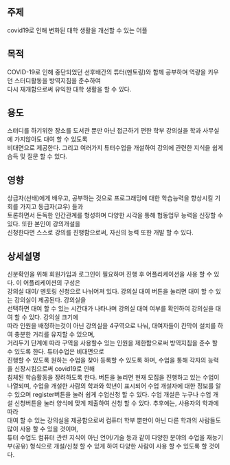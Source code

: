 ## 주제  
covid19로 인해 변화된 대학 생활을 개선할 수 있는 어플

## 목적  
COVID-19로 인해 중단되었던 선후배간의 튜터(멘토링)와 함께 공부하며 역량을 키우던 스터디활동을 방역지침을 준수하여  
다시 재개함으로써 유익한 대학 생활을 할 수 있다.  

## 용도  
스터디를 하기위한 장소를 도서관 뿐만 아닌 접근하기 편한 학부 강의실을 학과 사무실에 가지않아도 대여 할 수 있도록  
비대면으로 제공한다. 그리고 여러가지 튜터수업을 개설하여 강의에 관련한 지식을 쉽게 습득 및 질문 할 수 있다. 



## 영향  
상급자(선배)에게 배우고, 공부하는 것으로 프로그래밍에 대한 학습능력을 향상시킬 기회를 가지고 동급자(교우) 들과  
토론하면서 돈독한 인간관계를 형성하며 다양한 시각을 통해 협동업무 능력을 신장할 수 있다. 또한 본인이 강의개설을  
신청한다면 스스로 강의를 진행함으로써, 자신의 능력 또한 개발 할 수 있다.  

## 상세설명  
신분확인을 위해 회원가입과 로그인이 필요하며 진행 후 어플리케이션을 사용 할 수 있다.  이 어플리케이션의 구성은   
강의실 대여/ 멘토링 신청으로 나뉘어져 있다. 강의실 대여 버튼을 눌리면 대여 할 수 있는 강의실이 제공된다. 강의실을  
선택하면 대여 할 수 있는 시간대가 나타나며 강의실 대여 여부를 확인하여 강의실을 대여 할 수 있다. 강의실 크기에  
따라 인원을 배정하는것이 아닌 강의실을 4구역으로 나눠, 대여자들이 칸막이 설치를 하여 충분한 거리를 유지할 수 있으며,  
거리두기 단계에 따라 구역을 사용할수 있는 인원을 제한함으로써 방역지침을 준수 할 수 있도록 한다. 튜터수업은 비대면으로  
진행할 수 있도록 원하는 수업을 찾아 등록할 수 있도록 하며, 수업을 통해 각자의 능력을 신장시킴으로써 covid19로 인해  
침체된 학습활동을 장려하도록 한다. 버튼을 눌리면 현재 모집을 진행하고 있는 수업이 나열되며, 
수업을 개설한 사람의 학과와 학년이 표시되어 수업 개설자에 대한 정보를 알 수 있으며 register버튼을 눌러 쉽게 수업신청 할 수 있다.
수업 개설은 누구나 수업 개설 신청버튼을 눌러 양식에 맞게 제출하여 신청 할 수 있다. 추후에는, 사용자의 학과에 따라  
대여 할 수 있는 강의실을 제공함으로써 컴퓨터 학부 뿐만이 아닌 다른 학과의 사람들도 많이 사용 할 수 있을 것이며,  
튜터 수업도 컴퓨터 관련 지식이 아닌 언어/기술 등과 같이 다양한 분야의 수업을 재능기부(공유) 형식으로 개설/신청 할 수 있게 하여 다양한 사람이 사용 할 수 있도록 할 것이다.  
  
